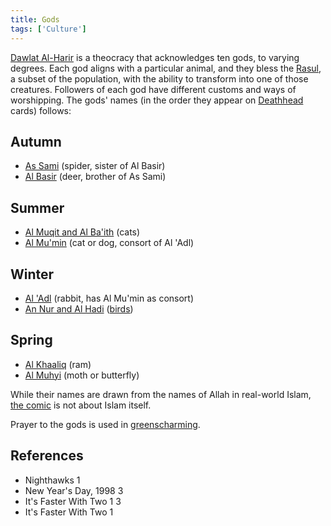 ```yaml
---
title: Gods
tags: ['Culture']
---
```

[Dawlat Al-Harir](/_wiki/dawlat-al-harir.md) is a theocracy that acknowledges ten gods, to varying degrees. Each god aligns with a particular animal, and they bless the [Rasul](/_wiki/rasul.md), a subset of the population, with the ability to transform into one of those creatures. Followers of each god have different customs and ways of worshipping. The gods' names (in the order they appear on [Deathhead](/_wiki/deathhead.md) cards) follows:
## Autumn
- [As Sami](/_wiki/as-sami.md) (spider, sister of Al Basir)
- [Al Basir](/_wiki/al-basir.md) (deer, brother of As Sami)
## Summer
- [Al Muqit and Al Ba'ith](/_wiki/al-muqit-and-al-baith.md) (cats)
- [Al Mu'min](/_wiki/al-mumin.md) (cat or dog, consort of Al 'Adl)
## Winter
- [Al 'Adl](/_wiki/al-adl.md) (rabbit, has Al Mu'min as consort)
- [An Nur and Al Hadi](/_wiki/an-nur-and-al-hadi.md) ([birds](/_wiki/bird.md))
## Spring
- [Al Khaaliq](/_wiki/al-khaaliq.md) (ram)
- [Al Muhyi](/_wiki/al-muhyi.md) (moth or butterfly)

While their names are drawn from the names of Allah in real-world Islam, [the comic](/_wiki/README.md) is not about Islam itself.

Prayer to the gods is used in [greenscharming](/_wiki/greenscharming.md).

## References
- Nighthawks 1
- New Year's Day, 1998 3
- It's Faster With Two 1
 3
- It's Faster With Two 1
